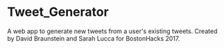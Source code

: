 # Tweet_Generator

A web app to generate new tweets from a user's existing tweets. Created by David Braunstein and Sarah Lucca for BostonHacks 2017.
